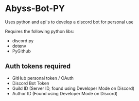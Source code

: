 # Abyss-Bot-PY
Uses python and api's to develop a discord bot for personal use

Requires the following python libs:
- discord.py
- dotenv
- PyGithub

## Auth tokens required
- GitHub personal token / OAuth
- Discord Bot Token
- Guild ID (Server ID, found using Developer Mode on Discord)
- Author ID (Found using Developer Mode on Discord)
